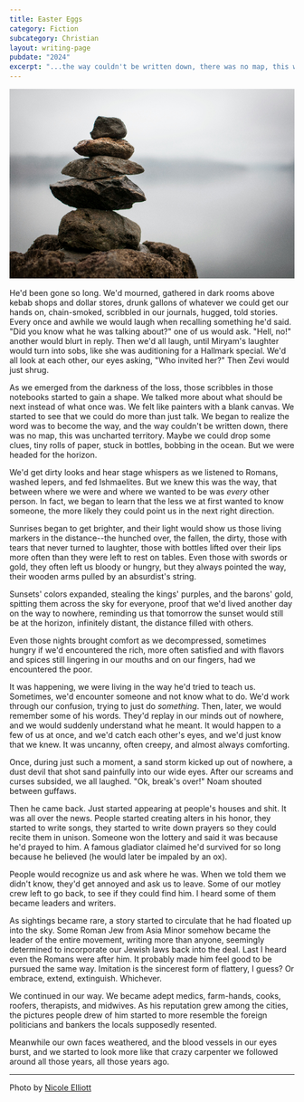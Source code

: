 ```yaml
---
title: Easter Eggs
category: Fiction
subcategory: Christian
layout: writing-page
pubdate: "2024"
excerpt: "...the way couldn't be written down, there was no map, this was uncharted territory...but we were headed for the horizon"
---
```


![](/assets/page/writing/nicole-elliott-N9De44VszLM-unsplash.png)

He'd been gone so long. We'd mourned, gathered in dark rooms above kebab shops and dollar stores, drunk gallons of whatever we could get our hands on, chain-smoked, scribbled in our journals, hugged, told stories. Every once and awhile we would laugh when recalling something he'd said. "Did you know what he was talking about?" one of us would ask. "Hell, no!" another would blurt in reply. Then we'd all laugh, until Miryam's laughter would turn into sobs, like she was auditioning for a Hallmark special. We'd all look at each other, our eyes asking, "Who invited her?" Then Zevi would just shrug.

As we emerged from the darkness of the loss, those scribbles in those notebooks started to gain a shape. We talked more about what should be next instead of what once was. We felt like painters with a blank canvas. We started to see that we could do more than just talk. We began to realize the word was to become the way, and the way couldn't be written down, there was no map, this was uncharted territory. Maybe we could drop some clues, tiny rolls of paper, stuck in bottles, bobbing in the ocean. But we were headed for the horizon.

We'd get dirty looks and hear stage whispers as we listened to Romans, washed lepers, and fed Ishmaelites. But we knew this was the way, that between where we were and where we wanted to be was _every_ other person. In fact, we began to learn that the less we at first wanted to know someone, the more likely they could point us in the next right direction.

Sunrises began to get brighter, and their light would show us those living markers in the distance--the hunched over, the fallen, the dirty, those with tears that never turned to laughter, those with bottles lifted over their lips more often than they were left to rest on tables. Even those with swords or gold, they often left us bloody or hungry, but they always pointed the way, their wooden arms pulled by an absurdist's string.

Sunsets' colors expanded, stealing the kings' purples, and the barons' gold, spitting them across the sky for everyone, proof that we'd lived another day on the way to nowhere, reminding us that tomorrow the sunset would still be at the horizon, infinitely distant, the distance filled with others.

Even those nights brought comfort as we decompressed, sometimes hungry if we'd encountered the rich, more often satisfied and with flavors and spices still lingering in our mouths and on our fingers, had we encountered the poor.

It was happening, we were living in the way he'd tried to teach us. Sometimes, we'd encounter someone and not know what to do. We'd work through our confusion, trying to just do _something_. Then, later, we would remember some of his words. They'd replay in our minds out of nowhere, and we would suddenly understand what he meant. It would happen to a few of us at once, and we'd catch each other's eyes, and we'd just know that we knew. It was uncanny, often creepy, and almost always comforting.

Once, during just such a moment, a sand storm kicked up out of nowhere, a dust devil that shot sand painfully into our wide eyes. After our screams and curses subsided, we all laughed. "Ok, break's over!" Noam shouted between guffaws.

Then he came back. Just started appearing at people's houses and shit. It was all over the news. People started creating alters in his honor, they started to write songs, they started to write down prayers so they could recite them in unison. Someone won the lottery and said it was because he'd prayed to him. A famous gladiator claimed he'd survived for so long because he believed (he would later be impaled by an ox).

People would recognize us and ask where he was. When we told them we didn't know, they'd get annoyed and ask us to leave. Some of our motley crew left to go back, to see if they could find him. I heard some of them became leaders and writers.

As sightings became rare, a story started to circulate that he had floated up into the sky. Some Roman Jew from Asia Minor somehow became the leader of the entire movement, writing more than anyone, seemingly determined to incorporate our Jewish laws back into the deal. Last I heard even the Romans were after him. It probably made him feel good to be pursued the same way. Imitation is the sincerest form of flattery, I guess? Or embrace, extend, extinguish. Whichever.

We continued in our way. We became adept medics, farm-hands, cooks, roofers, therapists, and midwives. As his reputation grew among the cities, the pictures people drew of him started to more resemble the foreign politicians and bankers the locals supposedly resented. 

Meanwhile our own faces weathered, and the blood vessels in our eyes burst, and we started to look more like that crazy carpenter we followed around all those years, all those years ago.

---

Photo by <a href="https://unsplash.com/@elliottnep">Nicole Elliott</a>
